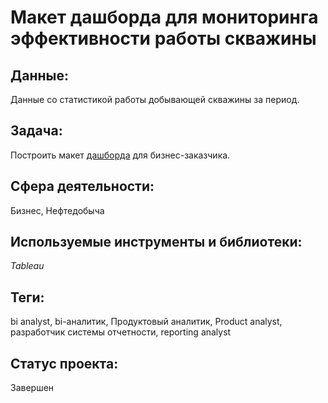 # Макет дашборда для мониторинга эффективности работы скважины 

## Данные:

Данные со статистикой работы добывающей скважины за период.

## Задача:

Построить макет [дашборда](https://public.tableau.com/app/profile/igor6948/viz/__16653355963390/Dashboard1?publish=yes) для бизнес-заказчика.

## Сфера деятельности:

Бизнес, Нефтедобыча

## Используемые инструменты и библиотеки:

_Tableau_

## Теги:

bi analyst, bi-аналитик, Продуктовый аналитик, Product analyst, разработчик системы отчетности, reporting analyst

## Статус проекта:

Завершен
